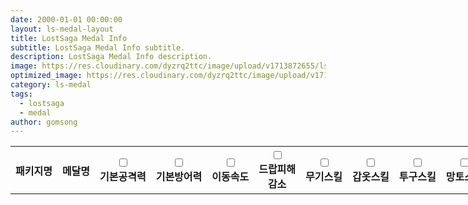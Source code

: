 ```yaml
---
date: 2000-01-01 00:00:00
layout: ls-medal-layout
title: LostSaga Medal Info
subtitle: LostSaga Medal Info subtitle.
description: LostSaga Medal Info description.
image: https://res.cloudinary.com/dyzrq2ttc/image/upload/v1713872655/lslab_hero.jpg
optimized_image: https://res.cloudinary.com/dyzrq2ttc/image/upload/v1713872667/lslab_hero_sized_380.png
category: ls-medal
tags:
  - lostsaga
  - medal
author: gomsong
---
```


<!-- include css -->
<link rel="stylesheet" href="/assets/css/medal/medal_table.css" />
<link rel="stylesheet" href="/assets/css/medal/medal_tooltip.css" />
<link rel="stylesheet" href="/assets/css/reset.css" />

<!-- include javascript -->
<script src="/assets/js/medal/medal_tooltip.js"></script>
<!-- reference : https://cjwoov.tistory.com/80 -->
<script src="/assets/json/medal/medal_data.json" type="text/javascript"></script>


<!-- content -->
<p id="medal_data_zone">
    <table id="medal_list" style="width:1000px;" >
        <tr>
            <th class="th_medal_package">패키지명</th>
            <th class="th_medal_name">메달명</th>
            <th class="th_medal_data"><input type="checkbox" id="chb-weapon" name="기본공격력"><br>기본공격력</th>
            <th class="th_medal_data"><input type="checkbox" id="chb-armor" name="기본방어력"><br>기본방어력</th>
            <th class="th_medal_data"><input type="checkbox" id="chb-helm" name="이동속도"><br>이동속도</th>
            <th class="th_medal_data"><input type="checkbox" id="chb-trinket" name="드랍피해감소"><br>드랍피해<br>감소</th>
            <th class="th_medal_data"><input type="checkbox" id="chb-attack" name="무기스킬"><br>무기스킬</th>
            <th class="th_medal_data"><input type="checkbox" id="chb-defense" name="갑옷스킬"><br>갑옷스킬</th>
            <th class="th_medal_data"><input type="checkbox" id="chb-speed" name="투구스킬"><br>투구스킬</th>
            <th class="th_medal_data"><input type="checkbox" id="chb-drop" name="망토스킬"><br>망토스킬</th>
        </tr>
    </table>
</p>

<!-- script -->
<!-- reference : https://cjwoov.tistory.com/80 -->
<script>
let medalJson = JSON.parse(JSON.stringify(Params));
let medal_list = document.getElementById("medal_list");
var tr, td, td_package;

for (package of medalJson["packages"]) {

    // cell of medal name
    for (medal of package["data"]) {
        
        // table row, and tooltip container
        tr = document.createElement("tr");
        tr.className = "tooltip_container";
        medal_list.append(tr);

        td_package = document.createElement("td");
        td_package.className = "medal_package"; 
        td_package.innerHTML = package["name_kr"];  // get name field 
        tr.append(td_package);

        td = document.createElement("td");
        td.className = "medal_name";
        td.innerHTML = medal["name_kr"];  // get name field
        tr.append(td);

        for (stat of medal["data"]) {
            td = document.createElement("td");
            td.className = "medal_data";
            td.innerHTML = stat;  // get each stat field
            tr.append(td);
        }

        // tooltip div
        appendTooltip(tr, medal["name"], medal["name_kr"], medal["data"]);
    }
}
</script>
